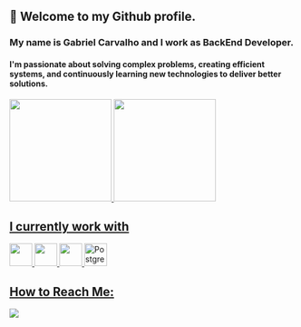 ## 👋 Welcome to my Github profile.

### My name is Gabriel Carvalho and I work as BackEnd Developer.
#### I'm passionate about solving complex problems, creating efficient systems, and continuously learning new technologies to deliver better solutions.

<div>
<a href="https://github.com/GabCarvaS">
<img height="180em" src="https://github-readme-stats.vercel.app/api/top-langs/?username=GabCarvaS&layout=compact&langs_count=7&theme=dracula"/>
<img height="180em" src="https://github-readme-stats.vercel.app/api?username=GabCarvaS&show_icons=true&theme=dracula&include_all_commits=true&count_private=true"/>
</div>

## I currently work with

<img src="https://cdn.jsdelivr.net/gh/devicons/devicon/icons/git/git-original.svg" width="40" height="40"/> <img src="https://cdn.jsdelivr.net/gh/devicons/devicon/icons/csharp/csharp-line.svg" width="40" height="40"/> <img src="https://cdn.jsdelivr.net/gh/devicons/devicon/icons/dotnetcore/dotnetcore-original.svg" width="40" height="40"/> <img src="https://cdn.jsdelivr.net/gh/devicons/devicon/icons/postgresql/postgresql-original-wordmark.svg" width="40" height="40" alt="PostgreSQL"/></p>

## How to Reach Me:

<div>
<a href="https://www.linkedin.com/in/gabriel-carvalho-5b30331b7/" target="_blank"><img src="https://img.shields.io/badge/-LinkedIn-%230077B5?style=for-the-badge&logo=linkedin&logoColor=white" target="_blank"></a>   
</div>
